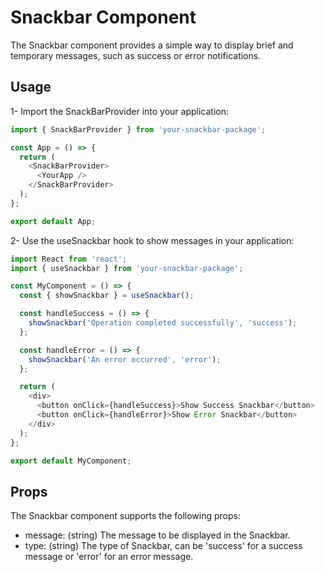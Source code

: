 # Snackbar Component

The Snackbar component provides a simple way to display brief and temporary messages, such as success or error notifications.

## Usage

1- Import the SnackBarProvider into your application:
```javascript
import { SnackBarProvider } from 'your-snackbar-package';

const App = () => {
  return (
    <SnackBarProvider>
      <YourApp />
    </SnackBarProvider>
  );
};

export default App;
```
2- Use the useSnackbar hook to show messages in your application:
```javascript
import React from 'react';
import { useSnackbar } from 'your-snackbar-package';

const MyComponent = () => {
  const { showSnackbar } = useSnackbar();

  const handleSuccess = () => {
    showSnackbar('Operation completed successfully', 'success');
  };

  const handleError = () => {
    showSnackbar('An error occurred', 'error');
  };

  return (
    <div>
      <button onClick={handleSuccess}>Show Success Snackbar</button>
      <button onClick={handleError}>Show Error Snackbar</button>
    </div>
  );
};

export default MyComponent;
```

## Props
The Snackbar component supports the following props:

- message: (string) The message to be displayed in the Snackbar.
- type: (string) The type of Snackbar, can be 'success' for a success message or 'error' for an error message.
